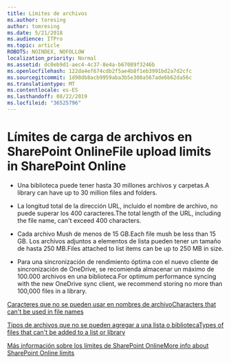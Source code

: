 ```yaml
---
title: Límites de archivos
ms.author: toresing
author: tomresing
ms.date: 5/21/2018
ms.audience: ITPro
ms.topic: article
ROBOTS: NOINDEX, NOFOLLOW
localization_priority: Normal
ms.assetid: dc0eb9d1-aec4-4c37-8e4a-b67089f3246b
ms.openlocfilehash: 122da4ef674cdb2f5ae4b8f1eb3991bd2a7d2cfc
ms.sourcegitcommit: 1d98db8acb9959aba3b5e308a567ade6b62da56c
ms.translationtype: MT
ms.contentlocale: es-ES
ms.lasthandoff: 08/22/2019
ms.locfileid: "36525796"
---
```

# <a name="file-upload-limits-in-sharepoint-online"></a><span data-ttu-id="cd3a7-102">Límites de carga de archivos en SharePoint Online</span><span class="sxs-lookup"><span data-stu-id="cd3a7-102">File upload limits in SharePoint Online</span></span>

- <span data-ttu-id="cd3a7-103">Una biblioteca puede tener hasta 30 millones archivos y carpetas.</span><span class="sxs-lookup"><span data-stu-id="cd3a7-103">A library can have up to 30 million files and folders.</span></span>
    
- <span data-ttu-id="cd3a7-104">La longitud total de la dirección URL, incluido el nombre de archivo, no puede superar los 400 caracteres.</span><span class="sxs-lookup"><span data-stu-id="cd3a7-104">The total length of the URL, including the file name, can't exceed 400 characters.</span></span>
    
- <span data-ttu-id="cd3a7-105">Cada archivo Mush de menos de 15 GB.</span><span class="sxs-lookup"><span data-stu-id="cd3a7-105">Each file mush be less than 15 GB.</span></span> <span data-ttu-id="cd3a7-106">Los archivos adjuntos a elementos de lista pueden tener un tamaño de hasta 250 MB.</span><span class="sxs-lookup"><span data-stu-id="cd3a7-106">Files attached to list items can be up to 250 MB in size.</span></span>
    
- <span data-ttu-id="cd3a7-107">Para una sincronización de rendimiento óptima con el nuevo cliente de sincronización de OneDrive, se recomienda almacenar un máximo de 100.000 archivos en una biblioteca.</span><span class="sxs-lookup"><span data-stu-id="cd3a7-107">For optimum performance syncing with the new OneDrive sync client, we recommend storing no more than 100,000 files in a library.</span></span> 
    
[<span data-ttu-id="cd3a7-108">Caracteres que no se pueden usar en nombres de archivo</span><span class="sxs-lookup"><span data-stu-id="cd3a7-108">Characters that can't be used in file names</span></span>](https://go.microsoft.com/fwlink/?linkid=866430)
  
[<span data-ttu-id="cd3a7-109">Tipos de archivos que no se pueden agregar a una lista o biblioteca</span><span class="sxs-lookup"><span data-stu-id="cd3a7-109">Types of files that can't be added to a list or library</span></span>](https://go.microsoft.com/fwlink/?linkid=273757)
  
[<span data-ttu-id="cd3a7-110">Más información sobre los límites de SharePoint Online</span><span class="sxs-lookup"><span data-stu-id="cd3a7-110">More info about SharePoint Online limits</span></span>](https://go.microsoft.com/fwlink/?linkid=271273)
  

